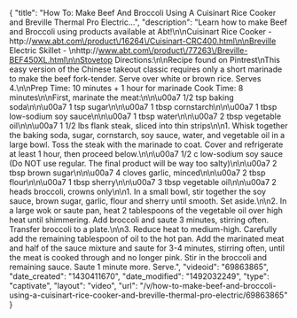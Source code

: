 {
    "title": "How To: Make Beef And Broccoli Using A Cuisinart Rice Cooker and Breville Thermal Pro Electric...",
    "description": "Learn how to make Beef and Broccoli using products available at Abt!\n\nCuisinart Rice Cooker - http:\/\/www.abt.com\/product\/16264\/Cuisinart-CRC400.html\n\nBreville Electric Skillet - \nhttp:\/\/www.abt.com\/product\/77263\/Breville-BEF450XL.html\n\nStovetop Directions:\n\nRecipe found on Pintrest\nThis easy version of the Chinese takeout classic requires only a short marinade to make the beef fork-tender. Serve over white or brown rice. Serves 4.\n\nPrep Time: 10 minutes + 1 hour for marinade Cook Time: 8 minutes\n\nFirst, marinate the meat:\n\n\u00a7 1\/2 tsp baking soda\n\n\u00a7 1 tsp sugar\n\n\u00a7 1 tbsp cornstarch\n\n\u00a7 1 tbsp low-sodium soy sauce\n\n\u00a7 1 tbsp water\n\n\u00a7 2 tbsp vegetable oil\n\n\u00a7 1 1\/2 lbs flank steak, sliced into thin strips\n\n1. Whisk together the baking soda, sugar, cornstarch, soy sauce, water, and vegetable oil in a large bowl. Toss the steak with the marinade to coat. Cover and refrigerate at least 1 hour, then proceed below.\n\n\u00a7 1\/2 c low-sodium soy sauce (Do NOT use regular. The final product will be way too salty)\n\n\u00a7 2 tbsp brown sugar\n\n\u00a7 4 cloves garlic, minced\n\n\u00a7 2 tbsp flour\n\n\u00a7 1 tbsp sherry\n\n\u00a7 3 tbsp vegetable oil\n\n\u00a7 2 heads broccoli, crowns only\n\n1. In a small bowl, stir together the soy sauce, brown sugar, garlic, flour and sherry until smooth. Set aside.\n\n2. In a large wok or saute pan, heat 2 tablespoons of the vegetable oil over high heat until shimmering. Add broccoli and saute 3 minutes, stirring often. Transfer broccoli to a plate.\n\n3. Reduce heat to medium-high. Carefully add the remaining tablespoon of oil to the hot pan. Add the marinated meat and half of the sauce mixture and saute for 3-4 minutes, stirring often, until the meat is cooked through and no longer pink. Stir in the broccoli and remaining sauce. Saute 1 minute more. Serve.",
    "videoid": "69863865",
    "date_created": "1430411670",
    "date_modified": "1492032249",
    "type": "captivate",
    "layout": "video",
    "url": "\/v\/how-to-make-beef-and-broccoli-using-a-cuisinart-rice-cooker-and-breville-thermal-pro-electric\/69863865"
}